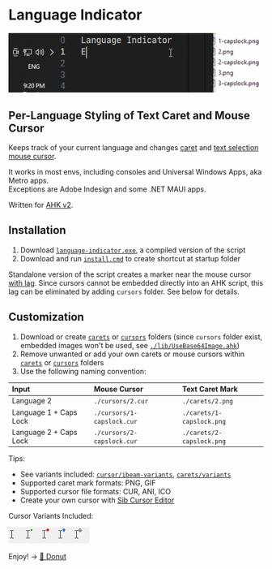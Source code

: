 # Language Indicator

<img src="img/how-it-work.gif" width="507" alt="language indicator for text caret and mouse cursor" />

## Per-Language Styling of Text Caret and Mouse Cursor

Keeps track of your current language and changes [caret](https://en.wikipedia.org/wiki/Caret_navigation) and [text selection mouse cursor](<https://en.wikipedia.org/wiki/Cursor_(user_interface)#I-beam_pointer>).

It works in most envs, including consoles and Universal Windows Apps, aka Metro apps.  
Exceptions are Adobe Indesign and some .NET MAUI apps.

Written for [AHK v2](https://www.autohotkey.com/docs/v2/).

## Installation

1. Download [`language-indicator.exe`](language-indicator.exe), a compiled version of the script
2. Download and run [`install.cmd`](install.cmd) to create shortcut at startup folder

Standalone version of the script creates a marker near the mouse cursor <ins>with lag</ins>. Since cursors cannot be embedded directly into an AHK script, this lag can be eliminated by adding `cursors` folder. See below for details.

## Customization

1. Download or create [`carets`](./carets) or [`cursors`](./cursors) folders (since `cursors` folder exist, embedded images won't be used, see [`./lib/UseBase64Image.ahk`](./lib/UseBase64Image.ahk))
2. Remove unwanted or add your own carets or mouse cursors within [`carets`](./carets) or [`cursors`](./cursors) folders
3. Use the following naming convention:

| Input                  | Mouse Cursor               | Text Caret Mark           |
| :--------------------- | :------------------------- | :------------------------ |
| Language 2             | `./cursors/2.cur`          | `./carets/2.png`          |
| Language 1 + Caps Lock | `./cursors/1-capslock.cur` | `./carets/1-capslock.png` |
| Language 2 + Caps Lock | `./cursors/2-capslock.cur` | `./carets/2-capslock.png` |

Tips:

-   See variants included: [`cursor/ibeam-variants`](./cursor/ibeam-variants/), [`carets/variants`](./carets/variants/)
-   Supported caret mark formats: PNG, GIF
-   Supported cursor file formats: CUR, ANI, ICO
-   Create your own cursor with [Sib Cursor Editor](http://www.sibcode.com/cursor-editor/)

Cursor Variants Included:

<img align="left" src="img/ibeam-default.jpg" alt="default i-beam cursor" />
<img align="left" src="img/ibeam-dot-green.jpg" alt="i-beam cursor with dot" />
<img align="left" src="img/ibeam-circle-red.jpg" alt="i-beam cursor with circle" />
<img align="left" src="img/ibeam-arrow-up-blue.jpg" alt="i-beam cursor with arrow up" />
<img src="img/ibeam-g.jpg" alt="i-beam cursor with letter g" />

Enjoy! → [🍩 Donut](https://www.paypal.com/donate/?business=KXM47EKBXFV4S&no_recurring=0&item_name=funding+of+github.com%2Fyakunins&currency_code=USD)
